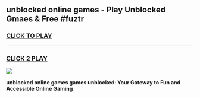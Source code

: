 
## unblocked online games - Play Unblocked Gmaes & Free #fuztr
<h3>
<a href="https://premium.freeplayer.one?title=unblocked_online_games&ref=01M">CLICK TO PLAY</a></h3>
<hr>

<h3>
<a href="https://premium.freeplayer.one?title=unblocked_online_games&ref=01M">CLICK 2 PLAY</a>
  
</h3>

<a href="https://premium.freeplayer.one?title=unblocked_online_games&ref=01M"><img src="https://clearcache.store/games.png"></a>


**unblocked online games games unblocked: Your Gateway to Fun and Accessible Online Gaming**
